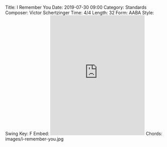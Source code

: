 Title: I Remember You
Date: 2019-07-30 09:00
Category: Standards
Composer: Victor Schertzinger
Time: 4/4
Length: 32
Form: AABA
Style: Swing
Key: F
Embed: <iframe src="https://open.spotify.com/embed/playlist/7Crxs6PuHUQNTYkPmVloU7" width="300" height="380" frameborder="0" allowtransparency="true" allow="encrypted-media"></iframe>
Chords: images/i-remember-you.jpg
